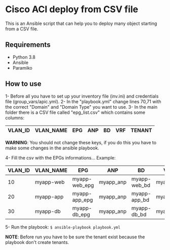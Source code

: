 
# Cisco ACI deploy from CSV file

This is an Ansible script that can help you to deploy many object starting from a CSV file.

## Requirements
*  Python 3.8
*  Ansible
*  Paramiko


## How to use
1- Before all you have to set up your inventory file (inv.ini) and credentials file (group_vars/apic.yml).
2- In the "playbook.yml" change lines 70,71 with the correct "Domain" and "Domain Type" you want to use.
3- In the main folder there is a CSV file called "epg_list.csv" which contains some columns:

VLAN_ID | VLAN_NAME | EPG | ANP | BD | VRF | TENANT
------- | --------- | --- | --- | -- | --- | ------


**WARNING**: You should not change these keys, if you do this you have to make some changes in the ansible playbook.


4- Fill the csv with the EPGs informations...
Example:

VLAN_ID | VLAN_NAME | EPG 			| ANP 		| BD 		   | VRF 	   | TENANT
------- | --------- | ------------- | --------- | ------------ | --------- | ------
10		| myapp-web | myapp-web_epg | myapp_anp | myapp-web_bd | myapp_vrf | PROD
20		| myapp-app | myapp-app_epg | myapp_anp | myapp-app_bd | myapp_vrf | PROD
30		| myapp-db  | myapp-db_epg  | myapp_anp | myapp-db_bd  | myapp_vrf | PROD

5- Run the playbook:
`$ ansible-playbook playbook.yml`


**NOTE**: Before run you have to be sure the tenant exist because the playbook don't create tenants.